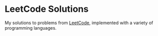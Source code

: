 # LeetCode Solutions
My solutions to problems from [LeetCode](https://leetcode.com/jungaretti/), implemented with a variety of programming languages.
